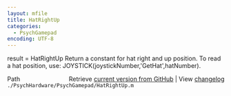 ```yaml
---
layout: mfile
title: HatRightUp
categories:
  - PsychGamepad
encoding: UTF-8
---
```


result = HatRightUp
Return a constant for hat right and up position.  To read a hat position, use:
JOYSTICK(joystickNumber,'GetHat',hatNumber).


<div class="code_header" style="text-align:right;">
  <span style="float:left;">Path&nbsp;&nbsp;</span> <span class="counter">Retrieve <a href=
  "https://raw.github.com/Psychtoolbox-3/Psychtoolbox-3/beta/./PsychHardware/PsychGamepad/HatRightUp.m">current version from GitHub</a> | View <a href=
  "https://github.com/Psychtoolbox-3/Psychtoolbox-3/commits/beta/./PsychHardware/PsychGamepad/HatRightUp.m">changelog</a></span>
</div>
<div class="code">
  <code>./PsychHardware/PsychGamepad/HatRightUp.m</code>
</div>
